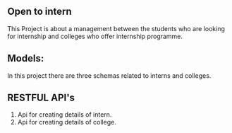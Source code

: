 ## Open to intern

This Project is about a management between the students who are looking for internship and colleges who offer internship programme.

## Models:

In this project there are three schemas related to interns and colleges.

## RESTFUL API's

1. Api for creating details of intern.
2. Api for creating details of college.


